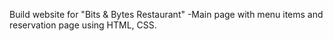 Build website for "Bits & Bytes Restaurant" 
   -Main page with menu items and reservation page using HTML, CSS.